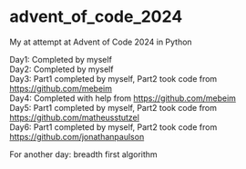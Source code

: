 # advent_of_code_2024
My at attempt at Advent of Code 2024 in Python

Day1: Completed by myself  
Day2: Completed by myself  
Day3: Part1 completed by myself, Part2 took code from https://github.com/mebeim  
Day4: Completed with help from https://github.com/mebeim  
Day5: Part1 completed by myself, Part2 took code from https://github.com/matheusstutzel  
Day6: Part1 completed by myself, Part2 took code from https://github.com/jonathanpaulson



For another day: breadth first algorithm
